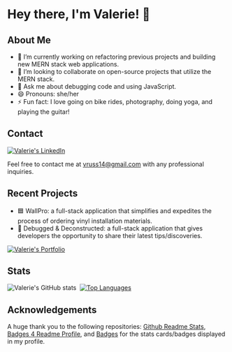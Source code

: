 # Hey there, I'm Valerie! 👋

## About Me

- 🔭 I’m currently working on refactoring previous projects and building new MERN stack web applications.
- 👯 I’m looking to collaborate on open-source projects that utilize the MERN stack.
- 💬 Ask me about debugging code and using JavaScript.
- 😄 Pronouns: she/her
- ⚡ Fun fact: I love going on bike rides, photography, doing yoga, and playing the guitar!

## Contact

[![Valerie's LinkedIn](https://img.shields.io/badge/LinkedIn-0077B5?style=for-the-badge&logo=linkedin&logoColor=white)](https://www.linkedin.com/in/valerie-russell-732731162/)

Feel free to contact me at vruss14@gmail.com with any professional inquiries.

## Recent Projects
- 🟦 WallPro: a full-stack application that simplifies and expedites the process of ordering vinyl installation materials.
- 🐛 Debugged & Deconstructed: a full-stack application that gives developers the opportunity to share their latest tips/discoveries.

[![Valerie's Portfolio](https://img.shields.io/badge/Portfolio-6DB33F?style=for-the-badge&logo=Portfolio&logoColor=white)](https://vruss14.github.io/web-development-portfolio/)

## Stats

![Valerie's GitHub stats](https://github-readme-stats.vercel.app/api?username=vruss14&count_private=true)&nbsp;&nbsp;[![Top Languages](https://github-readme-stats.vercel.app/api/top-langs/?username=vruss14&layout=compact)](https://github.com/vruss14/github-readme-stats)

## Acknowledgements

A huge thank you to the following repositories: [Github Readme Stats](https://github.com/anuraghazra/github-readme-stats), [Badges 4 Readme Profile](https://github.com/alexandresanlim/Badges4-README.md-Profile), and [Badges](https://github.com/Naereen/badges) for the stats cards/badges displayed in my profile.
